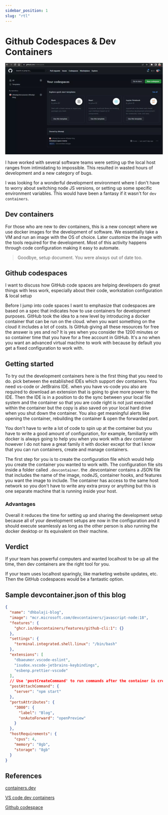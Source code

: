 ```yaml
---
sidebar_position: 1
slug: "rtl"
---
```


# Github Codespaces & Dev Containers

![](./assets/code-spaces.webp)

I have worked with several software teams were setting up the local host ranges from intimidating to impossible. This resulted in wasted hours of development and a new category of bugs.

I was looking for a wonderful development environment where I don't have to worry about switching node JS versions, or setting up some specific environment variables. This would have been a fantasy if it wasn't for `dev containers`.

## Dev containers

For those who are new to dev containers, this is a new concept where we use docker images for the development of software. We essentially take a VM and run an image with the OS of choice. Later customize the image with the tools required for the development. Most of this activity happens through code configuration making it easy to automate.

> Goodbye, setup document. You were always out of date too.


## Github codespaces

I want to discuss how GitHub code spaces are helping developers do great things with less work, especially about their code, workstation configuration & local setup

Before I jump into code spaces I want to emphasize that codespaces are based on a spec that indicates how to use containers for development purposes. GitHub took the idea to a new level by introducing a docker container that can be run on the cloud.  when you want something on the cloud it includes a lot of costs. Is GitHub giving all these resources for free the answer is yes and no? It is yes when you consider the 1200 minutes or so container time that you have for a free account in GitHub. It's a no when you want an advanced virtual machine to work with because by default you get a fixed configuration to work with.

## Getting started 

To try out the development containers here is the first thing that you need to do.  pick between the established IDEs which support dev containers. You need vs-code or JetBrains IDE. when you have vs-code you also are required to download an extension that is going to give more power to the IDE. Then the IDE is in a position to do the sync between your local file system and the container so that you are code right is not just executed within the container but the copy is also saved on your local hard drive when you shut down the container. You also get meaningful alerts like opening the container, rebuilding the container & open the forwarded port.

You don't have to write a lot of code to spin up at the container but you have to write a good amount of configuration, for example, familiarity with docker is always going to help you when you work with a dev container however I do not have a great family it with docker except for that I know that you can run containers, create and manage containers. 

The first step for you is to create the configuration file which would help you create the container you wanted to work with. The configuration file sits inside a folder called `.devcontainer`. the .devcontainer contains a JSON file that includes the name of the image, nodeJS, container hooks, and features you want the image to include. The container has access to the same host network so you don't have to write any extra proxy or anything but this is one separate machine that is running inside your host.

### Advantages

 Overall it reduces the time for setting up and sharing the development setup because all of your development setups are now in the configuration and it should execute seamlessly as long as the other person is also running the docker desktop or its equivalent on their machine.

## Verdict

If your team has powerful computers and wanted localhost to be up all the time, then dev containers are the right tool for you.

If your team uses localhost sparingly, like marketing website updates, etc. Then the GitHub codespaces would be a fantastic option.


## Sample devcontainer.json of this blog

```json
{
  "name": "dhbalaji-blog",
  "image": "mcr.microsoft.com/devcontainers/javascript-node:18",
  "features": {
    "ghcr.io/devcontainers/features/github-cli:1": {}
  },
  "settings": {
    "terminal.integrated.shell.linux": "/bin/bash"
  },
  "extensions": [
    "dbaeumer.vscode-eslint",
    "isudox.vscode-jetbrains-keybindings",
    "esbenp.prettier-vscode"
  ],
  // Use 'postCreateCommand' to run commands after the container is created.
  "postAttachCommand": {
    "server": "npm start"
  },
  "portsAttributes": {
    "3000": {
      "label": "Blog",
      "onAutoForward": "openPreview"
    }
  },
  "hostRequirements": {
    "cpus": 4,
    "memory": "8gb",
    "storage": "8gb"
  }
}
```

## References

[containers.dev](https://containers.dev/)

[VS code dev containers](https://code.visualstudio.com/docs/devcontainers/containers)

[Github codespace](https://github.com/codespaces)
